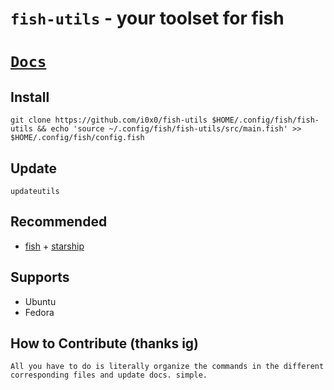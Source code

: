 # `fish-utils` - your toolset for fish

# [`Docs`](./docs/main.md)

## Install
```
git clone https://github.com/i0x0/fish-utils $HOME/.config/fish/fish-utils && echo 'source ~/.config/fish/fish-utils/src/main.fish' >> $HOME/.config/fish/config.fish
```

## Update
```
updateutils
```

## Recommended
* [fish](https://fishshell.com/) + [starship](https://starship.rs/)


## Supports
* Ubuntu
* Fedora

## How to Contribute (thanks ig)
`All you have to do is literally organize the commands in the different corresponding files and update docs. simple.`
